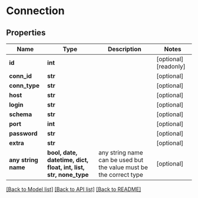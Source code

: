 # Connection

## Properties
Name | Type | Description | Notes
------------ | ------------- | ------------- | -------------
**id** | **int** |  | [optional] [readonly] 
**conn_id** | **str** |  | [optional] 
**conn_type** | **str** |  | [optional] 
**host** | **str** |  | [optional] 
**login** | **str** |  | [optional] 
**schema** | **str** |  | [optional] 
**port** | **int** |  | [optional] 
**password** | **str** |  | [optional] 
**extra** | **str** |  | [optional] 
**any string name** | **bool, date, datetime, dict, float, int, list, str, none_type** | any string name can be used but the value must be the correct type | [optional]

[[Back to Model list]](../README.md#documentation-for-models) [[Back to API list]](../README.md#documentation-for-api-endpoints) [[Back to README]](../README.md)



